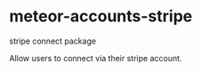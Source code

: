 meteor-accounts-stripe
======================

stripe connect package

Allow users to connect via their stripe account.  


